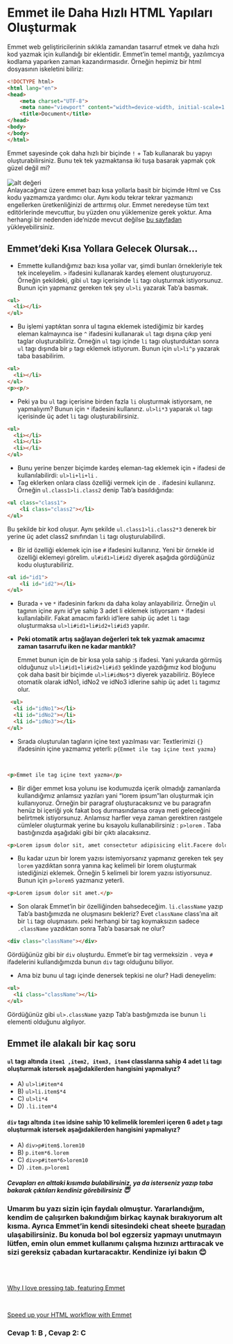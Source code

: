 # Emmet ile Daha Hızlı HTML Yapıları Oluşturmak
  Emmet web geliştiricilerinin sıklıkla zamandan tasarruf etmek ve daha hızlı kod yazmak için kullandığı bir eklentidir. Emmet’in temel mantığı, yazılımcıya kodlama yaparken zaman kazandırmasıdır. Örneğin hepimiz bir html dosyasının iskeletini biliriz:
```html
<!DOCTYPE html>
<html lang="en">
<head>
    <meta charset="UTF-8">
    <meta name="viewport" content="width=device-width, initial-scale=1.0">
    <title>Document</title>
</head>
<body>
</body>
</html>
```

  Emmet sayesinde çok daha hızlı bir biçinde ```!``` + Tab kullanarak bu yapıyı oluşturabilirsiniz. Bunu tek tek yazmaktansa iki tuşa basarak yapmak çok güzel değil mi?
<br/>
<br/>
![alt değeri](https://miro.medium.com/max/865/0*tILY4GYjBvpFo5Zx.gif)
<br/>
  Anlayacağınız üzere emmet bazı kısa yollarla basit bir biçimde Html ve Css kodu yazmamıza yardımcı olur. Aynı kodu tekrar tekrar yazmanızı engellerken üretkenliğinizi de arttırmış olur. Emmet neredeyse tüm text editörlerinde mevcuttur, bu yüzden onu yüklemenize gerek yoktur. Ama herhangi bir nedenden ide’nizde mevcut değilse [bu sayfadan](https://emmet.io/download/) yükleyebilirsiniz.

## Emmet’deki Kısa Yollara Gelecek Olursak...
- Emmette kullandığımız bazı kısa yollar var, şimdi bunları örnekleriyle tek tek inceleyelim.
  ```>``` ifadesini kullanarak kardeş element oluşturuyoruz. Örneğin şekildeki, gibi ```ul``` tagı içerisinde ```li``` tagı oluşturmak istiyorsunuz. Bunun için yapmanız gereken tek şey ```ul>li``` yazarak Tab’a basmak. 

```html
<ul>
  <li></li> 
</ul>
```


- Bu işlemi yaptıktan sonra ul tagına eklemek istediğimiz bir kardeş eleman kalmayınca ise ```^``` ifadesini kullanarak ```ul``` tagı dışına çıkıp yeni taglar oluşturabiliriz.
  Örneğin ```ul``` tagı içinde ```li``` tagı oluşturduktan sonra ```ul``` tagı dışında bir ```p``` tagı eklemek istiyorum. Bunun için ```ul>li^p``` yazarak taba basabilirim.


```html
<ul>
  <li></li> 
</ul>
<p><p/>
```

- Peki ya bu ```ul``` tagı içerisine birden fazla ```li``` oluşturmak istiyorsam, ne yapmalıyım?
  Bunun için ```*``` ifadesini kullanırız. ```ul>li*3``` yaparak ```ul``` tagı içerisinde üç adet ```li``` tagı oluşturabilirsiniz.

```html
<ul>
  <li></li> 
  <li></li> 
  <li></li> 
</ul>
```

- Bunu yerine benzer biçimde kardeş eleman-tag eklemek için ```+``` ifadesi de kullanılabilirdi: ```ul>li+li+li``` .
- Tag eklerken onlara class özelliği vermek için de ```.``` ifadesini kullanırız. Örneğin ```ul.class1>li.class2``` denip Tab’a basıldığında: 

```html
<ul class="class1">
    <li class="class2"></li>
</ul>
```
  Bu şekilde bir kod oluşur. Aynı şekilde ```ul.class1>li.class2*3``` denerek bir yerine üç adet class2 sınıfından ```li``` tagı oluşturulabilirdi.

- Bir id özelliği eklemek için ise ```#``` ifadesini kullanırız. Yeni bir örnekle id özelliği eklemeyi görelim. ```ul#id1>li#id2``` diyerek aşağıda gördüğünüz kodu oluşturabiliriz. 

```html
<ul id="id1">
    <li id="id2"></li>
</ul>
```

- Burada ```+``` ve ```*``` ifadesinin farkını da daha kolay anlayabiliriz.
  Örneğin ```ul``` tagının içine aynı id’ye sahip 3 adet li eklemek istiyorsam ```*``` ifadesi kullanılabilir. Fakat amacım farklı id’lere sahip üç adet ```li``` tagı oluşturmaksa ```ul>li#id1+li#id2+li#id3``` yapılır.
- **Peki otomatik artış sağlayan değerleri tek tek yazmak amacımız zaman tasarrufu iken ne kadar mantıklı?** 

  Emmet bunun için de bir kısa yola sahip :```$``` ifadesi. Yani yukarda görmüş olduğunuz ```ul>li#id1+li#id2+li#id3``` şeklinde yazdığımız kod bloğunu çok daha basit bir biçimde ```ul>li#idNo$*3``` diyerek yazabiliriz. Böylece otomatik olarak idNo1, idNo2 ve idNo3 idlerine sahip üç adet ```li``` tagımız olur.
  
```html
 <ul>
  <li id="idNo1"></li>
  <li id="idNo2"></li>
  <li id="idNo3"></li>
</ul>
```

- Sırada oluşturulan tagların içine text yazılması var:
  Textlerimizi ```{}``` ifadesinin içine yazmamız yeterli: ```p{Emmet ile tag içine text yazma}```
<br/>

```html
<p>Emmet ile tag içine text yazma</p>
```
- Bir diğer emmet kısa yolunu ise kodumuzda içerik olmadığı zamanlarda kullandığımız anlamsız yazıları yani “lorem ipsum”ları oluşturmak için kullanıyoruz.
Örneğin bir paragraf oluşturacaksınız ve bu paragrafın henüz bi içeriği yok fakat boş durmasındansa oraya meti geleceğini belirtmek istiyorsunuz. Anlamsız harfler veya zaman gerektiren rastgele cümleler oluşturmak yerine bu kısayolu kullanabilirsiniz : ```p>lorem``` . Taba bastığınızda aşağıdaki gibi bir çıktı alacaksınız.

```html
<p>Lorem ipsum dolor sit, amet consectetur adipisicing elit.Facere dolore sint ea? Molestiae ratione ullam, illo commodi ipsum soluta mollitia itaque,maiores maxime natus reiciendis architecto. Quaerat culpa beatae dicta.</p>
```
- Bu kadar uzun bir lorem yazısı istemiyorsanız yapmanız gereken tek şey ```lorem``` yazdıktan sonra yanına kaç kelimeli bir lorem oluşturmak istediğinizi eklemek. Örneğin 5 kelimeli bir lorem yazısı istiyorsunuz. Bunun için ```p>lorem5``` yazmanız yeterli.

```html
<p>Lorem ipsum dolor sit amet.</p>
```
- Son olarak Emmet’in bir özelliğinden bahsedeceğim. 
```li.className``` yazıp Tab’a bastığımızda ne oluşmasını bekleriz? Evet ```className``` class’ına ait bir ```li``` tagı oluşmasını. peki herhangi bir tag koymaksızın sadece ```.className``` yazdıktan sonra Tab’a basarsak ne olur?

```html
<div class="className"></div>
```
  Gördüğünüz gibi bir ```div``` oluşturdu. Emmet’e bir tag vermeksizin ```.``` veya ```#``` ifadelerini kullandığımızda bunun ```div``` tagı olduğunu biliyor.
- Ama biz bunu ul tagı içinde denersek tepkisi ne olur? Hadi deneyelim: 


```html
<ul>
  <li class="className"></li>
</ul>
```
Gördüğünüz gibi ```ul>.className``` yazıp Tab’a bastığımızda ise bunun ```li``` elementi olduğunu algılıyor. 


## Emmet ile alakalı bir kaç soru 
#### ```ul``` tagı altında ```item1 ,item2, item3, item4``` classlarına sahip 4 adet ```li``` tagı oluşturmak istersek aşağıdakilerden hangisini yapmalıyız?
- A) ```ul>li#item*4```
- B) ```ul>li.item$*4```
- C) ```ul>li*4```
- D) ```.li.item*4```

#### ```div``` tagı altında ```item``` idsine sahip 10 kelimelik loremleri içeren 6 adet  ```p``` tagı oluşturmak istersek aşağıdakilerden hangisini yapmalıyız?
- A) ```div>p#item$.lorem10```
- B) ```p.item*6.lorem```
- C) ```div>p#item*6>lorem10```
- D) ```.item.p>lorem1```

 ##### Cevapları en alttaki kısımda bulabilirsiniz, ya da isterseniz yazıp taba bakarak çıktıları kendiniz görebilirsiniz :innocent:

### Umarım bu yazı sizin için faydalı olmuştur. Yararlandığım, kendim de çalışırken bakındığım birkaç kaynak bırakıyorum alt kısma. Ayrıca Emmet’in kendi sitesindeki cheat sheete  [buradan](https://docs.emmet.io/cheat-sheet/)  ulaşabilirsiniz. Bu konuda bol bol egzersiz yapmayı unutmayın lütfen, emin olun emmet kullanımı çalışma hızınızı arttıracak ve sizi gereksiz çabadan kurtaracaktır. Kendinize iyi bakın :blush:

<br/>
<br/>

[Why I love pressing tab, featuring Emmet](https://medium.com/doctolib/why-i-love-pressing-tab-featuring-emmet-578aa4e77858)

<br/>

[Speed up your HTML workflow with Emmet](https://medium.com/swlh/speed-up-your-html-workflow-with-emmet-f5c887854c63)
<br/>
### Cevap 1: B , Cevap 2: C 
